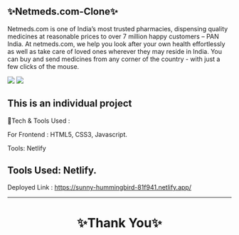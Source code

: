 
✨Netmeds.com-Clone✨
---
Netmeds.com is one of India’s most trusted pharmacies, dispensing quality medicines at reasonable prices to over 7 million happy customers – PAN India. At netmeds.com, we help you look after your own health effortlessly as well as take care of loved ones wherever they may reside in India. You can buy and send medicines from any corner of the country - with just a few clicks of the mouse.

<img src="https://encrypted-tbn0.gstatic.com/images?q=tbn:ANd9GcQCx-YUZCOEMyi4euIeOB2l4rDea9OBwNSJ0g&usqp=CAU"/>
<img src="https://encrypted-tbn0.gstatic.com/images?q=tbn:ANd9GcTgONxb5Ukz7fK6pmwiAHtebE3DEv95mCWD1A&usqp=CAU"/>


This is an individual project
---
💫Tech & Tools Used :

For Frontend : HTML5, CSS3, Javascript.

Tools: Netlify

Tools Used: Netlify.
---
Deployed Link : https://sunny-hummingbird-81f941.netlify.app/


----
<h1 align="center">✨Thank You✨</h1>
